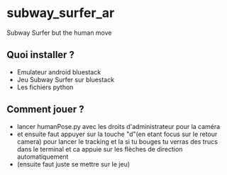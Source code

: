 # subway_surfer_ar
Subway Surfer but the human move

## Quoi installer ?
* Emulateur android bluestack
* Jeu Subway Surfer sur bluestack
* Les fichiers python

## Comment jouer ?
* lancer humanPose.py avec les droits d'administrateur pour la caméra
* et ensuite faut appuyer sur la touche "d"(en etant focus sur le retour camera) pour lancer le tracking et la si tu bouges tu verras des trucs dans le terminal et ca appuie sur les flèches de direction automatiquement
* (ensuite faut juste se mettre sur le jeu)